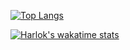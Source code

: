 [![Top Langs](https://github-readme-stats.vercel.app/api/top-langs/?username=MarcoPassoni&layout=donut)](https://github.com/MarcoPassoni)

[![Harlok's wakatime stats](https://github-readme-stats.vercel.app/api/wakatime/?username=MarcoPassoni)](https://github.com/MarcoPassoni/stats)
